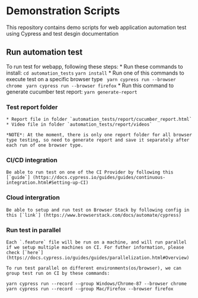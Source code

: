 # Demonstration Scripts
This repository contains demo scripts for web application automation test using Cypress and test desgin documentation



## Run automation test
To run test for webapp, following these steps:
    * Run these commands to install:
        ``` cd automation_tests ```
        ``` yarn install ```
    * Run one of this commands to execute test on a specific browser type
        ``` yarn cypress run --browser chrome```
        ``` yarn cypress run --browser firefox```
    * Run this command to generate cucumber test report:
        ``` yarn generate-report ```

### Test report folder
    * Report file in folder `automation_tests/report/cucumber_report.html`
    * Video file in folder `automation_tests/report/videos`
    
    *NOTE*: At the moment, there is only one report folder for all browser type testing, so need to generate report and save it separately after each run of one browser type.


### CI/CD integration 
    Be able to run test on one of the CI Provider by following this [`guide`] (https://docs.cypress.io/guides/guides/continuous-integration.html#Setting-up-CI)

### Cloud intergration
    Be able to setup and run test on Browser Stack by following config in this [`link`] (https://www.browserstack.com/docs/automate/cypress)

### Run test in parallel
    Each `.feature` file will be run on a machine, and will run parallel if we setup multiple machines on CI. For futher information, please check [`here`](https://docs.cypress.io/guides/guides/parallelization.html#Overview)

    To run test parallel on different environments(os/browser), we can group test run on CI by these commands:

`yarn cypress run --record --group Windows/Chrome-87 --browser chrome`
`yarn cypress run --record --group Mac/Firefox --browser firefox`










